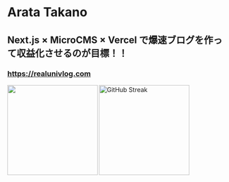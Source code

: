 # Arata Takano
## Next.js × MicroCMS × Vercel で爆速ブログを作って収益化させるのが目標！！
### https://realunivlog.com

<a href="https://github.com/tocoteron">
  <img align="left" height="205px" src="https://github-readme-stats.vercel.app/api/top-langs/?username=Arata1202&layout=compact&langs_count=10&theme=tokyonight" />
</a>
<a href="https://git.io/streak-stats">
  <img height="205px" src="https://github-readme-streak-stats.herokuapp.com?user=Arata1202&theme=tokyonight&locale=ja" alt="GitHub Streak" />
</a>
<br>
<!-- <a href="https://komarev.com/ghpvc/?username=Arata1202&color=blue">
  <img src="https://komarev.com/ghpvc/?username=Arata1202&color=blue" alt="Profile Views" />
</a> -->
